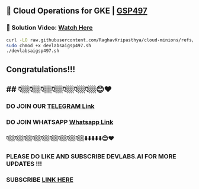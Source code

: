 
## 🚀 Cloud Operations for GKE | [GSP497](https://www.cloudskillsboost.google/focuses/5157?parent=catalog)

### 🔗 **Solution Video:** [Watch Here]()


```bash
curl -LO raw.githubusercontent.com/RaghavKripasthya/cloud-minions/refs/heads/main/Cloud%20Operations%20for%20GKE/devlabsaigsp497.sh
sudo chmod +x devlabsaigsp497.sh
./devlabsaigsp497.sh
```


## Congratulations!!!
## ## 👇🏼👇🏼👇🏼👇🏼👇🏼👇🏼👇🏼😊❤️
### DO JOIN OUR [TELEGRAM Link](https://t.me/+VsYwuNuMI9NiNzM9) 
### DO JOIN WHATSAPP [Whatsapp Link](https://chat.whatsapp.com/BeGG0HXiM469i3WFMgm4qs)
### 👇🏼👇🏼👇🏼👇🏼👇🏼👇🏼👇🏼👇🏼👇🏼⬇️⬇️⬇️⬇️⬇️😊❤️
### PLEASE DO LIKE AND SUBSCRIBE DEVLABS.AI FOR MORE UPDATES !!!
### SUBSCRIBE [LINK HERE](https://www.youtube.com/channel/UCVFPYmP2CZvVmICxw7YHT8A)
